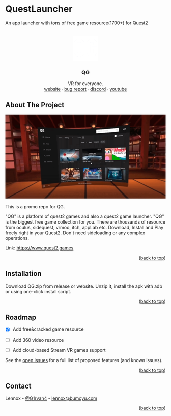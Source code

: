 # QuestLauncher
An app launcher with tons of free game resource(1700+) for Quest2

<div id="top"></div>

<!-- PROJECT LOGO -->
<br />
<div align="center">
  <a href="https://www.quest2.games">
    <img src="images/logo.png" alt="Logo" width="80" height="80">
  </a>

  <h3 align="center">QG</h3>

  <p align="center">
    VR for everyone.
    <br />
    <a href="https://www.quest2.games">website</a>
    ·
    <a href="https://github.com/Bumoyu-com/QuestLauncher/issues">bug report</a>
    ·
    <a href="https://discord.gg/qERrQRe5X3">discord</a>
    ·
    <a href="https://www.youtube.com/channel/UChFfrqoA-LPV8UdaoGNqzhQ">youtube</a>
  </p>
</div>

<!-- ABOUT THE PROJECT -->
## About The Project

![screenshot](images/projectShot.png)

This is a promo repo for QG.

"QG" is a platform of quest2 games and also a quest2 game launcher.
"QG" is the biggest free game collection for you. There are thousands of resource from oculus, sidequest, vrmoo, itch, appLab etc. 
Download, Install and Play freely right in your Quest2. Don't need sideloading or any complex operations.

Link: https://www.quest2.games

<p align="right">(<a href="#top">back to top</a>)</p>

<!-- Installation -->
## Installation

Download QG.zip from release or website. Unzip it, install the apk with adb or using one-click install script.

<p align="right">(<a href="#top">back to top</a>)</p>

<!-- ROADMAP -->
## Roadmap

- [x] Add free&cracked game resource
- [ ] Add 360 video resource
- [ ] Add cloud-based Stream VR games support


See the [open issues](https://github.com/Bumoyu-com/QuestLauncher/issues) for a full list of proposed features (and known issues).

<p align="right">(<a href="#top">back to top</a>)</p>

<!-- CONTACT -->
## Contact

Lennox - [@G1rvan4](https://twitter.com/G1rvan4) - lennox@bumoyu.com

<p align="right">(<a href="#top">back to top</a>)</p>